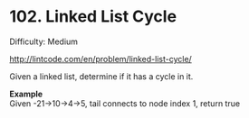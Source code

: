 # 102. Linked List Cycle

Difficulty: Medium

http://lintcode.com/en/problem/linked-list-cycle/

Given a linked list, determine if it has a cycle in it.

**Example**  
Given -21->10->4->5, tail connects to node index 1, return true
